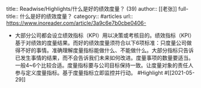 title:: Readwise/Highlights/什么是好的绩效度量？ (39)
author:: [[老张]]
full-title:: 什么是好的绩效度量？
category:: #articles
url:: https://www.inoreader.com/article/3a9c6e7b0cbe0406-

- 大部分公司都会设立绩效指标（KPI）用以决策或考核目的。绩效指标（KPI）基于对绩效的度量结果。而好的绩效度量须符合以下6项标准：只度量公司做得不好的事情。准确理解度量指标能做什么、不能做什么。大部分指标只告诉已发生事情的结果，而不会告诉我们未来如何改进。度量事项的数量要适当。一般4~6个比较合适。度量指标要与公司目标保持一致。让度量对象的责任人参与定义度量指标。基于度量指标立即监控并行动。 #Highlight #[[2021-05-29]]